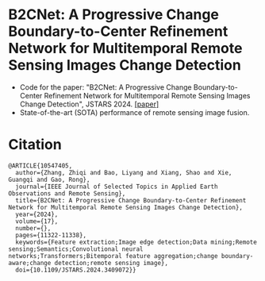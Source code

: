 # B2CNet: A Progressive Change Boundary-to-Center Refinement Network for Multitemporal Remote Sensing Images Change Detection
- Code for the paper: "B2CNet: A Progressive Change Boundary-to-Center Refinement Network for Multitemporal Remote Sensing Images Change Detection", JSTARS 2024. [[paper]](https://ieeexplore.ieee.org/document/10547405)
- State-of-the-art (SOTA) performance of remote sensing image fusion.

# Citation
```shell
@ARTICLE{10547405,
  author={Zhang, Zhiqi and Bao, Liyang and Xiang, Shao and Xie, Guangqi and Gao, Rong},
  journal={IEEE Journal of Selected Topics in Applied Earth Observations and Remote Sensing}, 
  title={B2CNet: A Progressive Change Boundary-to-Center Refinement Network for Multitemporal Remote Sensing Images Change Detection}, 
  year={2024},
  volume={17},
  number={},
  pages={11322-11338},
  keywords={Feature extraction;Image edge detection;Data mining;Remote sensing;Semantics;Convolutional neural networks;Transformers;Bitemporal feature aggregation;change boundary-aware;change detection;remote sensing image},
  doi={10.1109/JSTARS.2024.3409072}}
```
